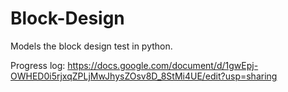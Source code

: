 # Block-Design

Models the block design test in python.

Progress log: https://docs.google.com/document/d/1gwEpj-OWHED0i5rjxqZPLjMwJhysZOsv8D_8StMi4UE/edit?usp=sharing